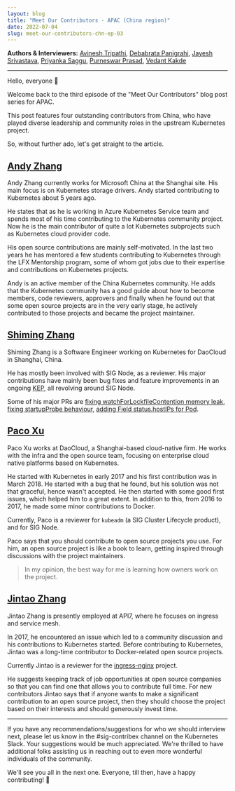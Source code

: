 ```yaml
---
layout: blog
title: "Meet Our Contributors - APAC (China region)"
date: 2022-07-04
slug: meet-our-contributors-chn-ep-03
---
```


**Authors & Interviewers:** [Avinesh Tripathi](https://github.com/AvineshTripathi), [Debabrata Panigrahi](https://github.com/Debanitrkl), [Jayesh Srivastava](https://github.com/jayesh-srivastava), [Priyanka Saggu](https://github.com/Priyankasaggu11929/), [Purneswar Prasad](https://github.com/PurneswarPrasad), [Vedant Kakde](https://github.com/vedant-kakde)

---

Hello, everyone 👋

Welcome back to the third episode of the "Meet Our Contributors" blog post series for APAC.

This post features four outstanding contributors from  China, who have played diverse leadership and community roles in the upstream Kubernetes project.

So, without further ado, let's get straight to the article.


## [Andy Zhang](https://github.com/andyzhangx)

Andy Zhang currently works for Microsoft China at the Shanghai site. His main focus is on Kubernetes storage drivers. Andy started contributing to Kubernetes about 5 years ago.

He states that as he is working in Azure Kubernetes Service team and spends most of his time contributing to the Kubernetes community project. Now he is the main contributor of quite a lot Kubernetes subprojects such as Kubernetes cloud provider code.

His open source contributions are mainly self-motivated. In the last two years he has mentored a few students contributing to Kubernetes through the LFX Mentorship program, some of whom got jobs due to their expertise and contributions on Kubernetes projects.

Andy is an active member of the China Kubernetes community. He adds that the Kubernetes community has a good guide about how to become members, code reviewers, approvers and finally when he found out that some open source projects are in the very early stage, he actively contributed to those projects and became the project maintainer.


## [Shiming Zhang](https://github.com/wzshiming)

Shiming Zhang is a Software Engineer working on Kubernetes for DaoCloud in Shanghai, China. 

He has mostly been involved with SIG Node, as a reviewer. His major contributions have mainly been bug fixes and feature improvements in an ongoing [KEP](https://github.com/kubernetes/enhancements/tree/master/keps/sig-node/2712-pod-priority-based-graceful-node-shutdown), all revolving around SIG Node.

Some of his major PRs are [fixing watchForLockfileContention memory leak](https://github.com/kubernetes/kubernetes/pull/100326), [fixing startupProbe behaviour](https://github.com/kubernetes/kubernetes/pull/101093), [adding Field status.hostIPs for Pod](https://github.com/kubernetes/enhancements/pull/2661).


## [Paco Xu](https://github.com/pacoxu)

Paco Xu works at DaoCloud, a Shanghai-based cloud-native firm. He works with the infra and the open source team, focusing on enterprise cloud native platforms based on Kubernetes.

He started with Kubernetes in early 2017 and his first contribution was in March 2018. He started with a bug that he found, but his solution was not that graceful, hence wasn't accepted. He then started with some good first issues, which helped him to a great extent. In addition to this, from 2016 to 2017, he made some minor contributions to Docker.

Currently, Paco is a reviewer for `kubeadm` (a SIG Cluster Lifecycle product), and for SIG Node.

Paco says that you should contribute to open source projects you use. For him, an open source project is like a book to learn, getting inspired through discussions with the project maintainers.

> In my opinion, the best way for me is learning how owners work on the project.

## [Jintao Zhang](https://github.com/tao12345666333)

Jintao Zhang is presently employed at API7, where he focuses on ingress and service mesh.

In 2017, he encountered an issue which led to a community discussion and his contributions to Kubernetes started. Before contributing to Kubernetes, Jintao was a long-time contributor to Docker-related open source projects. 

Currently Jintao is a reviewer for the [ingress-nginx](https://kubernetes.github.io/ingress-nginx/) project.

He suggests keeping track of job opportunities at open source companies so that you can find one that allows you to contribute full time. For new contributors Jintao says that if anyone wants to make a significant contribution to an open source project, then they should choose the project based on their interests and should generously invest time.


---


If you have any recommendations/suggestions for who we should interview next, please let us know in the #sig-contribex channel on the Kubernetes Slack. Your suggestions would be much appreciated. We're thrilled to have additional folks assisting us in reaching out to even more wonderful individuals of the community.


We'll see you all in the next one. Everyone, till then, have a happy contributing! 👋
